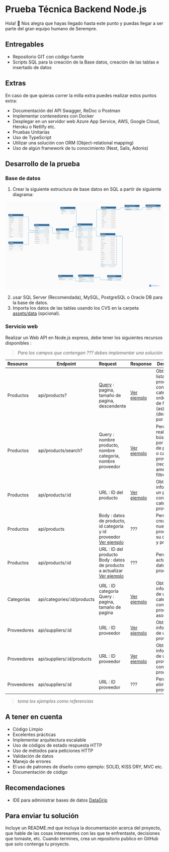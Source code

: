 # Prueba Técnica Backend Node.js

Hola! 👋 Nos alegra que hayas llegado hasta este punto y puedas llegar a ser parte del gran equipo humano de Serempre.



## Entregables

- Repositorio GIT con código fuente
- Scripts SQL para la creación de la Base datos, creación de las tablas e insertado de datos



## Extras

En caso de que quieras correr la milla extra puedes realizar estos puntos extra:

- Documentación del API Swagger, ReDoc o Postman
- Implementar contenedores con Docker
- Desplegar en un servidor web Azure App Service, AWS, Google Cloud, Heroku o Netlify etc.
- Pruebas Unitarias
- Uso de TypeScript
- Utilizar una solución con ORM (Object-relational mapping)
- Uso de algún framework de tu conocimiento (Nest, Sails, Adonis)



## Desarrollo de la prueba

### Base de datos

1. Crear la siguiente estructura de base datos en SQL a partir de siguiente diagrama:

<img src="./assets/erd.png" alt="Diagrama Modelo Entidad Relación" style="zoom:150%;" />

2. usar SQL Server (Recomendada), MySQL, PostgreSQL o Oracle DB para la base de datos.
3. Importa los datos de las tablas usando los CVS en la carpeta [assets/data](./assets/data) (opcional).



### Servicio web

Realizar un Web API en Node.js express, debe tener los siguientes recursos disponibles :

>   *Para los campos que contengan ??? debes implementar una solución*

| Resource    | Endpoint                    | Request                                                      | Response                                                     | Descripción                                                  |
| :---------- | --------------------------- | :----------------------------------------------------------- | ------------------------------------------------------------ | ------------------------------------------------------------ |
| Productos   | api/products?               | [Query](https://es.wikipedia.org/wiki/Query_string) : pagina, tamaño de pagina, descendente | [Ver ejemplo](./assets/responses/products/products-1.json)   | Obtiene el listado de productos con su categoría ordenados de forma (as)(des)cendete por id             |
| Productos   | api/products/search?        | Query : nombre producto, nombre categoría, nombre proveedor  | [Ver ejemplo](./assets/responses/products/products-2.json)   | Permite realizar una búsqueda por nombre de producto o categoría o proveedor (requiere amenos un filtro) |
| Productos   | api/products/:id            | URL : ID del producto                                        | [Ver ejemplo](./assets/responses/products/products-3.json)   | Obtiene la información un producto con su categoría y proveedor |
| Productos   | api/products                | Body : datos de producto, id categoría y id proveedor<br />[Ver ejemplo](./assets/responses/products/products-4.json) | ???                                                          | Permite crear un nuevo producto con su categoría y proveedor |
| Productos   | api/products/:id            | URL : ID del producto<br />Body : datos de producto a actualizar<br />[Ver ejemplo](./assets/responses/products/products-5.json) | ???                                                          | Permite actualizar los datos de un producto                  |
| Categorías  | api/categories/:id/products | URL : ID categoría<br />Query : pagina, tamaño de pagina     | [Ver ejemplo](./assets/responses/categories/categories-1.json) | Obtiene la información de una categoría, con sus productos asociados |
| Proveedores | api/suppliers/:id           | URL : ID proveedor                                           | [Ver ejemplo](./assets/responses/suppliers/suppliers-1.json) | Obtiene la información de un proveedor                       |
| Proveedores | api/suppliers/:id/products  | URL : ID proveedor                                           | [Ver ejemplo](./assets/responses/suppliers/suppliers-2.json) | Obtiene la información de un proveedor con sus productos     |
| Proveedores | api/suppliers/:id           | URL : ID proveedor                                           | ???                                                          | Permite eliminar un proveedor                                |

>   *toma los ejemplos como referencias*

## A tener en cuenta

- Código Limpio
- Excelentes prácticas
- Implementar arquitectura escalable
- Uso de códigos de estado respuesta HTTP
- Uso de métodos para peticiones HTTP
- Validación de datos
- Manejo de errores
- El uso de patrones de diseño como ejemplo: SOLID, KISS DRY, MVC etc.
- Documentación de código



## Recomendaciones

- IDE para administrar bases de datos [DataGrip](https://www.jetbrains.com/datagrip/)



## Para enviar tu solución

Incluye un README.md que incluya la documentación acerca del proyecto, que hable de las cosas interesantes con las que te enfrentaste, decisiones que tomaste, etc. Cuando termines, crea un repositorio publico en GitHub que solo contenga tu proyecto.

